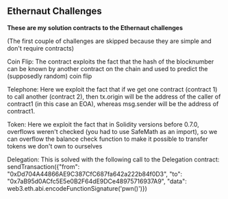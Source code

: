 ## Ethernaut Challenges

**These are my solution contracts to the Ethernaut challenges**

(The first couple of challenges are skipped because they are simple and don't require contracts)

Coin Flip:
The contract exploits the fact that the hash of the blocknumber can be known by another contract on the chain and used to predict the (supposedly random) coin flip

Telephone:
Here we exploit the fact that if we get one contract (contract 1) to call another (contract 2), then tx.origin will be the address of the caller of contract1 (in this case an EOA), whereas msg.sender will be the address of contract1.

Token:
Here we exploit the fact that in Solidity versions before 0.7.0, overflows weren't checked (you had to use SafeMath as an import), so we can overflow the balance check function to make it possible to transfer tokens we don't own to ourselves

Delegation:
This is solved with the following call to the Delegation contract:
sendTransaction({"from": "0xDd704A44866AE9C387CfC687fa642a222b84f0D3", "to": "0x7aB95d0ACfc5E5e0B2F64dE9DCe48975716937A9", "data": web3.eth.abi.encodeFunctionSignature('pwn()')})
